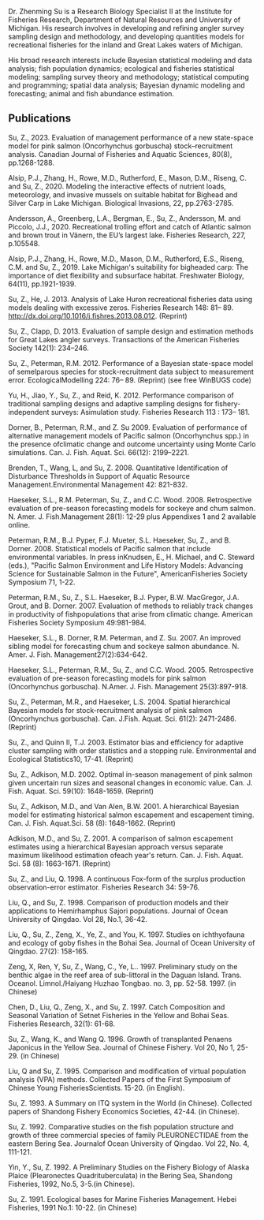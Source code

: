 Dr. Zhenming Su is a Research Biology Specialist II at the Institute for Fisheries Research, Department of Natural Resources and University of Michigan. His research involves in developing and refining angler survey sampling design and methodology, and developing quantities models for recreational fisheries for the inland and Great Lakes waters of Michigan.

His broad research interests include Bayesian statistical modeling and data analysis; fish population dynamics; ecological and fisheries statistical modeling; sampling survey theory and methodology; statistical computing and programming; spatial data analysis; Bayesian dynamic modeling and forecasting; animal and fish abundance estimation.

## Publications
Su, Z., 2023. Evaluation of management performance of a new state-space model for pink salmon (Oncorhynchus gorbuscha) stock–recruitment analysis. Canadian Journal of Fisheries and Aquatic Sciences, 80(8), pp.1268-1288. 

Alsip, P.J., Zhang, H., Rowe, M.D., Rutherford, E., Mason, D.M., Riseng, C. and Su, Z., 2020. Modeling the interactive effects of nutrient loads, meteorology, and invasive mussels on suitable habitat for Bighead and Silver Carp in Lake Michigan. Biological Invasions, 22, pp.2763-2785.

 Andersson, A., Greenberg, L.A., Bergman, E., Su, Z., Andersson, M. and Piccolo, J.J., 2020. Recreational trolling effort and catch of Atlantic salmon and brown trout in Vänern, the EU’s largest lake. Fisheries Research, 227, p.105548.

Alsip, P.J., Zhang, H., Rowe, M.D., Mason, D.M., Rutherford, E.S., Riseng, C.M. and Su, Z., 2019. Lake Michigan's suitability for bigheaded carp: The importance of diet flexibility and subsurface habitat. Freshwater Biology, 64(11), pp.1921-1939.

Su, Z., He, J. 2013. Analysis of Lake Huron recreational fisheries data using models dealing with excessive zeros. Fisheries Research 148: 81– 89. http://dx.doi.org/10.1016/j.fishres.2013.08.012. (Reprint)

Su, Z., Clapp, D. 2013. Evaluation of sample design and estimation methods for Great Lakes angler surveys. Transactions of the American Fisheries Society 142(1): 234–246.

Su, Z., Peterman, R.M. 2012. Performance of a Bayesian state-space model of semelparous species for stock-recruitment data subject to measurement error. EcologicalModelling 224: 76– 89. (Reprint) (see free WinBUGS code)

Yu, H., Jiao, Y., Su, Z., and Reid, K. 2012. Performance comparison of traditional sampling designs and adaptive sampling designs for fishery-independent surveys: Asimulation study. Fisheries Research 113 : 173– 181.

Dorner, B., Peterman, R.M., and Z. Su 2009. Evaluation of performance of alternative management models of Pacific salmon (Oncorhynchus spp.) in the presence ofclimatic change and outcome uncertainty using Monte Carlo simulations. Can. J. Fish. Aquat. Sci. 66(12): 2199–2221.

Brenden, T., Wang, L, and Su, Z. 2008. Quantitative Identification of Disturbance Thresholds in Support of Aquatic Resource Management.Environmental Management 42: 821-832.

Haeseker, S.L., R.M. Peterman, Su, Z., and C.C. Wood. 2008. Retrospective evaluation of pre-season forecasting models for sockeye and chum salmon. N. Amer. J. Fish.Management 28(1): 12-29 plus Appendixes 1 and 2 available online.

Peterman, R.M., B.J. Pyper, F.J. Mueter, S.L. Haeseker, Su, Z., and B. Dorner. 2008. Statistical models of Pacific salmon that include environmental variables. In press inKnudsen, E., H. Michael, and C. Steward (eds.), "Pacific Salmon Environment and Life History Models: Advancing Science for Sustainable Salmon in the Future", AmericanFisheries Society Symposium 71, 1-22.

Peterman, R.M., Su, Z., S.L. Haeseker, B.J. Pyper, B.W. MacGregor, J.A. Grout, and B. Dorner. 2007. Evaluation of methods to reliably track changes in productivity of fishpopulations that arise from climatic change. American Fisheries Society Symposium 49:981-984.

Haeseker, S.L., B. Dorner, R.M. Peterman, and Z. Su. 2007. An improved sibling model for forecasting chum and sockeye salmon abundance. N. Amer. J. Fish. Management27(2):634-642.

Haeseker, S.L., Peterman, R.M., Su, Z., and C.C. Wood. 2005. Retrospective evaluation of pre-season forecasting models for pink salmon (Oncorhynchus gorbuscha). N.Amer. J. Fish. Management 25(3):897-918.

Su, Z., Peterman, M.R., and Haeseker, L.S. 2004. Spatial hierarchical Bayesian models for stock-recruitment analysis of pink salmon (Oncorhynchus gorbuscha). Can. J.Fish. Aquat. Sci. 61(2): 2471-2486. (Reprint)

Su, Z., and Quinn II, T.J. 2003. Estimator bias and efficiency for adaptive cluster sampling with order statistics and a stopping rule. Environmental and Ecological Statistics10, 17-41. (Reprint)

Su, Z., Adkison, M.D. 2002. Optimal in-season management of pink salmon given uncertain run sizes and seasonal changes in economic value. Can. J. Fish. Aquat. Sci. 59(10): 1648-1659. (Reprint)

Su, Z., Adkison, M.D., and Van Alen, B.W. 2001. A hierarchical Bayesian model for estimating historical salmon escapement and escapement timing. Can. J. Fish. Aquat.Sci. 58 (8): 1648-1662. (Reprint)

Adkison, M.D., and Su, Z. 2001. A comparison of salmon escapement estimates using a hierarchical Bayesian approach versus separate maximum likelihood estimation ofeach year's return. Can. J. Fish. Aquat. Sci. 58 (8): 1663-1671. (Reprint)

Su, Z., and Liu, Q. 1998. A continuous Fox-form of the surplus production observation-error estimator. Fisheries Research 34: 59-76. 

Liu, Q., and Su, Z. 1998. Comparison of production models and their applications to Hemirhamphus Sajori populations. Journal of Ocean University of Qingdao. Vol 28, No.1, 36-42.

Liu, Q., Su, Z., Zeng, X., Ye, Z., and You, K. 1997. Studies on ichthyofauna and ecology of goby fishes in the Bohai Sea. Journal of Ocean University of Qingdao. 27(2): 158-165.

Zeng, X, Ren, Y, Su, Z., Wang, C., Ye, L.. 1997. Preliminary study on the benthic algae in the reef area of sub-littoral in the Daguan Island. Trans. Oceanol. Limnol./Haiyang Huzhao Tongbao. no. 3, pp. 52-58. 1997. (in Chinese)

Chen, D., Liu, Q., Zeng, X., and Su, Z. 1997. Catch Composition and Seasonal Variation of Setnet Fisheries in the Yellow and Bohai Seas. Fisheries Research, 32(1): 61-68.

Su, Z., Wang, K., and Wang Q. 1996. Growth of transplanted Penaens Japonicus in the Yellow Sea. Journal of Chinese Fishery. Vol 20, No 1, 25-29. (in Chinese)

Liu, Q and Su, Z. 1995. Comparison and modification of virtual population analysis (VPA) methods. Collected Papers of the First Symposium of Chinese Young FisheriesScientists. 15-20. (in English).

Su, Z. 1993. A Summary on ITQ system in the World (in Chinese).  Collected papers of Shandong Fishery Economics Societies, 42-44. (in Chinese). 

Su, Z. 1992. Comparative studies on the fish population structure and growth of three commercial species of family PLEURONECTIDAE from the eastern Bering Sea. Journalof Ocean University of Qingdao. Vol 22, No. 4, 111-121.

Yin, Y., Su, Z. 1992. A Preliminary Studies on the Fishery Biology of Alaska Plaice (Plearonectes Quadrituberculata) in the Bering Sea, Shandong Fisheries,  1992,  No.5, 3-5.(in Chinese).

Su, Z. 1991. Ecological bases for Marine Fisheries Management. Hebei Fisheries, 1991 No.1: 10-22. (in Chinese)
